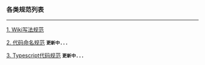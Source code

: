 ### 各类规范列表

---

[1. Wiki写法规范](/guide/wiki)

[2. 代码命名规范](/guide/nameCode) __`更新中...`__

[3. Typescript代码规范](/guide/codeTs) __`更新中...`__